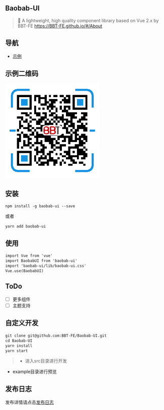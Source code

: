 ## Baobab-UI

> 🚀  A lightweight, high quality component library based on Vue 2.x by BBT-FE https://BBT-FE.github.io/#/About

## 导航
- [示例](https://BBT-FE.github.io/#/Demos)

## 示例二维码

![Example QR](./assets/example-qr.png)

## 安装
```
npm install -g baobab-ui --save
```
或者

```
yarn add baobab-ui
```

## 使用
```
import Vue from 'vue'
import BaobabUI from 'baobab-ui'
import 'baobab-ui/lib/baobab-ui.css'
Vue.use(BaobabUI)
```

## ToDo
- [ ] 更多组件
- [ ] 主题支持

## 自定义开发
```
git clone git@github.com:BBT-FE/Baobab-UI.git
cd Baobab-UI
yarn install
yarn start
```

> - 进入src目录进行开发
  - example目录进行预览

## 发布日志
发布详情请点击[发布日志](https://github.com/BBT-FE/Baobab-UI/releases)
